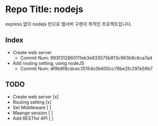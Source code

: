 # Repo Title: nodejs

express 없이 nodejs 만으로 웹서버 구현이 목적인 프로젝트입니다.

## Index

- Create web server
  - Commit Num: 993f312860111eb3e933575b813c963b8c6ca7ad
- Add routing setting, using nodeJS
  - Commit Num: df9b8f8cdcec35154c0b600cc78be2fc297e59b7

## TODO

- Create web server [x]
- Routing setting [x]
- Set Middleware [ ]
- Maange session [ ]
- Add RESTful API [ ]

